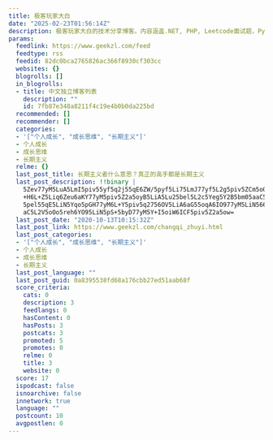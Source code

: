 ```yaml
---
title: 极客玩家大白
date: "2025-02-23T01:56:14Z"
description: 极客玩家大白的技术分享博客。内容涵盖.NET, PHP, Leetcode面试题，Python等等~分享技术、感悟人生，兼谈运营硬核技巧‧‧‧
params:
  feedlink: https://www.geekzl.com/feed
  feedtype: rss
  feedid: 82dc0bca2765826ac366f8930cf303cc
  websites: {}
  blogrolls: []
  in_blogrolls:
  - title: 中文独立博客列表
    description: ""
    id: 7fb87e348a8211f4c19e4b0b0da225bd
  recommended: []
  recommender: []
  categories:
  - '["个人成长", "成长思维", "长期主义"]'
  - 个人成长
  - 成长思维
  - 长期主义
  relme: {}
  last_post_title: 长期主义者什么意思？真正的高手都是长期主义
  last_post_description: !!binary |
    5Zev77yM5LuA5LmI5piv55yf5q2j55qE6ZW/5pyf5Li75LmJ77yf5L2g5piv5ZCm5oOz6L
    +H6L+Z5Liq6Zeu6aKY77yM5piv5Z2a5oyB5LiA5Lu25bel5L2c5Yeg5Y2B5bm05aaC5LiA
    5pel55qE5LiN5Yqo5pGH77yM6L+Y5piv5q2756OV5LiA6aG55oqA6IO977yM5LiN566h5a
    aC5L2V5oOo5reh6YO95LiN5pS+5byD77yM5Y+I5oiW6ICF5piv5Z2a5ow=
  last_post_date: "2020-10-13T10:15:32Z"
  last_post_link: https://www.geekzl.com/changqi_zhuyi.html
  last_post_categories:
  - '["个人成长", "成长思维", "长期主义"]'
  - 个人成长
  - 成长思维
  - 长期主义
  last_post_language: ""
  last_post_guid: 0a8395538fd68a176cbb27ed51aab68f
  score_criteria:
    cats: 0
    description: 3
    feedlangs: 0
    hasContent: 0
    hasPosts: 3
    postcats: 3
    promoted: 5
    promotes: 0
    relme: 0
    title: 3
    website: 0
  score: 17
  ispodcast: false
  isnoarchive: false
  innetwork: true
  language: ""
  postcount: 10
  avgpostlen: 0
---
```

